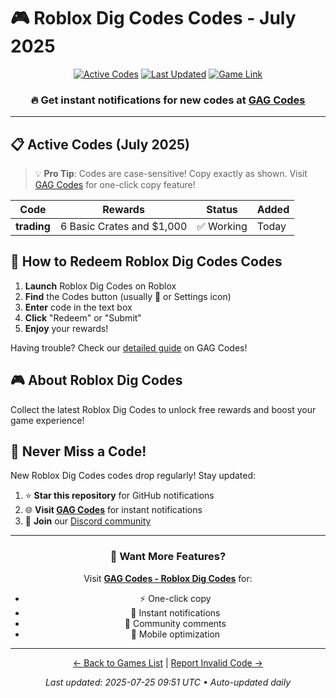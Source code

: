 # 🎮 Roblox Dig Codes Codes - July 2025

<div align="center">

[![Active Codes](https://img.shields.io/badge/Active%20Codes-1-brightgreen)](https://gagcodes.com/roblox/roblox-dig)
[![Last Updated](https://img.shields.io/badge/Last%20Updated-Today-orange)](https://gagcodes.com/roblox/roblox-dig)
[![Game Link](https://img.shields.io/badge/Play-Roblox%20Dig%20Codes-red)](https://www.roblox.com/games/)

### 🔥 **Get instant notifications for new codes at [GAG Codes](https://gagcodes.com/roblox/roblox-dig)**

</div>

---

## 📋 Active Codes (July 2025)

> 💡 **Pro Tip**: Codes are case-sensitive! Copy exactly as shown. Visit [GAG Codes](https://gagcodes.com/roblox/roblox-dig) for one-click copy feature!

| Code | Rewards | Status | Added |
|------|---------|--------|-------|
| **trading** | 6 Basic Crates and $1,000 | ✅ Working | Today |


## 📖 How to Redeem Roblox Dig Codes Codes

1. **Launch** Roblox Dig Codes on Roblox
2. **Find** the Codes button (usually 🎁 or Settings icon)
3. **Enter** code in the text box
4. **Click** "Redeem" or "Submit"
5. **Enjoy** your rewards!

Having trouble? Check our [detailed guide](https://gagcodes.com/roblox/roblox-dig#how-to-redeem) on GAG Codes!

## 🎮 About Roblox Dig Codes

Collect the latest Roblox Dig Codes to unlock free rewards and boost your game experience!

## 🔔 Never Miss a Code!

New Roblox Dig Codes codes drop regularly! Stay updated:

1. ⭐ **Star this repository** for GitHub notifications
2. 🌐 **Visit [GAG Codes](https://gagcodes.com/roblox/roblox-dig)** for instant notifications
3. 💬 **Join** our [Discord community](https://gagcodes.com/discord)

---

<div align="center">

### 🚀 Want More Features?

Visit [**GAG Codes - Roblox Dig Codes**](https://gagcodes.com/roblox/roblox-dig) for:
- ⚡ One-click copy
- 🔔 Instant notifications  
- 💬 Community comments
- 📱 Mobile optimization

---

[← Back to Games List](README.md) | [Report Invalid Code →](https://github.com/yourusername/roblox-codes-directory/issues)

*Last updated: 2025-07-25 09:51 UTC • Auto-updated daily*

</div>